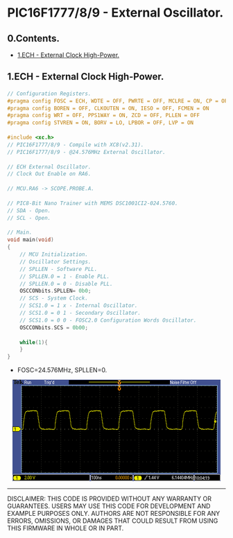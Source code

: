 # PIC16F1777/8/9 - External Oscillator.

## 0.Contents.

- [1.ECH - External Clock High-Power.](#1ech---external-clock-high-power)

## 1.ECH - External Clock High-Power.

```c
// Configuration Registers.
#pragma config FOSC = ECH, WDTE = OFF, PWRTE = OFF, MCLRE = ON, CP = OFF
#pragma config BOREN = OFF, CLKOUTEN = ON, IESO = OFF, FCMEN = ON
#pragma config WRT = OFF, PPS1WAY = ON, ZCD = OFF, PLLEN = OFF
#pragma config STVREN = ON, BORV = LO, LPBOR = OFF, LVP = ON

#include <xc.h>
// PIC16F1777/8/9 - Compile with XC8(v2.31).
// PIC16F1777/8/9 - @24.576MHz External Oscillator.

// ECH External Oscillator.
// Clock Out Enable on RA6.

// MCU.RA6 -> SCOPE.PROBE.A.

// PIC8-Bit Nano Trainer with MEMS DSC1001CI2-024.5760.
// SDA - Open.
// SCL - Open.

// Main.
void main(void)
{
    // MCU Initialization.
    // Oscillator Settings.
    // SPLLEN - Software PLL.
    // SPLLEN.0 = 1 - Enable PLL.
    // SPLLEN.0 = 0 - Disable PLL.
    OSCCONbits.SPLLEN= 0b0;
    // SCS - System Clock.
    // SCS1.0 = 1 x - Internal Oscillator.
    // SCS1.0 = 0 1 - Secondary Oscillator.
    // SCS1.0 = 0 0 - FOSC2.0 Configuration Words Oscillator.
    OSCCONbits.SCS = 0b00;

    while(1){
    }
}
```

- FOSC=24.576MHz, SPLLEN=0.

<p align="center"><img alt=="LF" src="./pics/TEK00018.PNG"></p>

---
DISCLAIMER: THIS CODE IS PROVIDED WITHOUT ANY WARRANTY OR GUARANTEES.
USERS MAY USE THIS CODE FOR DEVELOPMENT AND EXAMPLE PURPOSES ONLY.
AUTHORS ARE NOT RESPONSIBLE FOR ANY ERRORS, OMISSIONS, OR DAMAGES THAT COULD
RESULT FROM USING THIS FIRMWARE IN WHOLE OR IN PART.